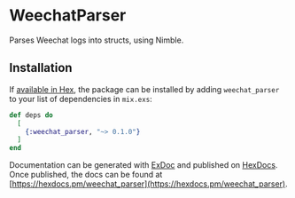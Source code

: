 # WeechatParser

Parses Weechat logs into structs, using Nimble.

## Installation

If [available in Hex](https://hex.pm/docs/publish), the package can be installed
by adding `weechat_parser` to your list of dependencies in `mix.exs`:

```elixir
def deps do
  [
    {:weechat_parser, "~> 0.1.0"}
  ]
end
```

Documentation can be generated with [ExDoc](https://github.com/elixir-lang/ex_doc)
and published on [HexDocs](https://hexdocs.pm). Once published, the docs can
be found at [https://hexdocs.pm/weechat_parser](https://hexdocs.pm/weechat_parser).


